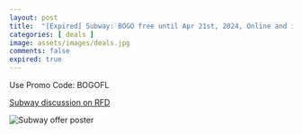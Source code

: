 ```yaml
---
layout: post
title:  "[Expired] Subway: BOGO free until Apr 21st, 2024, Online and in App"
categories: [ deals ]
image: assets/images/deals.jpg
comments: false
expired: true
---
```


Use Promo Code: BOGOFL

[Subway discussion on RFD](https://forums.redflagdeals.com/subway-buy-one-footlong-get-one-free-end-april-21-online-app-only-2685904/#p38916794)

![Subway offer poster](https://f.dam-img.rfdcontent.com/cms/010/322/093/120x120_smart_fit.jpg)